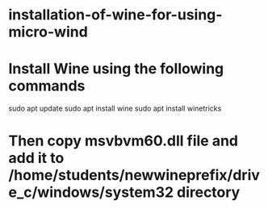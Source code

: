 # installation-of-wine-for-using-micro-wind

# Install Wine using the following commands
sudo apt update
sudo apt install wine
sudo apt install winetricks

# Then copy msvbvm60.dll file and add it to /home/students/newwineprefix/drive_c/windows/system32 directory

